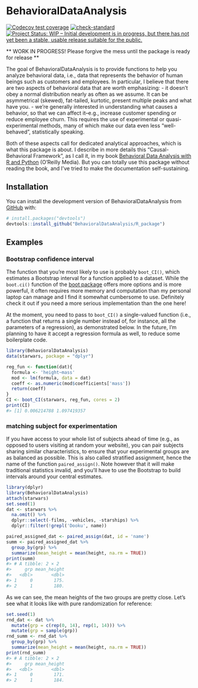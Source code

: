 
<!-- README.md is generated from README.Rmd. Please edit that file -->

# BehavioralDataAnalysis

<!-- badges: start -->

[![Codecov test
coverage](https://codecov.io/gh/BehavioralDataAnalysis/R_package/branch/main/graph/badge.svg)](https://app.codecov.io/gh/BehavioralDataAnalysis/R_package?branch=main)
[![check-standard](https://github.com/BehavioralDataAnalysis/R_package/actions/workflows/check-standard.yaml/badge.svg)](https://github.com/BehavioralDataAnalysis/R_package/actions/workflows/check-standard.yaml)
[![Project Status: WIP – Initial development is in progress, but there
has not yet been a stable, usable release suitable for the
public.](https://www.repostatus.org/badges/latest/wip.svg)](https://www.repostatus.org/#wip)

<!-- badges: end -->

\*\* WORK IN PROGRESS! Please forgive the mess until the package is
ready for release \*\*

The goal of BehavioralDataAnalysis is to provide functions to help you
analyze behavioral data, i.e., data that represents the behavior of
human beings such as customers and employees. In particular, I believe
that there are two aspects of behavioral data that are worth
emphasizing: - it doesn’t obey a normal distribution nearly as often as
we assume. It can be asymmetrical (skewed), fat-tailed, kurtotic,
present multiple peaks and what have you. - we’re generally interested
in understanding what causes a behavior, so that we can affect it–e.g.,
increase customer spending or reduce employee churn. This requires the
use of experimental or quasi-experimental methods, many of which make
our data even less “well-behaved”, statistically speaking.

Both of these aspects call for dedicated analytical approaches, which is
what this package is about. I describe in more details this
“Causal-Behavioral Framework”, as I call it, in my book [Behavioral Data
Analysis with R and
Python](https://smile.amazon.com/Behavioral-Data-Analysis-Python-Customer-Driven-ebook/dp/B0979QYPWD/)
(O’Reilly Media). But you can totally use this package without reading
the book, and I’ve tried to make the documentation self-sustaining.

## Installation

You can install the development version of BehavioralDataAnalysis from
[GitHub](https://github.com/) with:

``` r
# install.packages("devtools")
devtools::install_github("BehavioralDataAnalysis/R_package")
```

## Examples

### Bootstrap confidence interval

The function that you’re most likely to use is probably `boot_CI()`,
which estimates a Bootstrap interval for a function applied to a
dataset. While the `boot.ci()` function of the [boot
package]('https://cran.r-project.org/web/packages/boot/index.html')
offers more options and is more powerful, it often requires more memory
and computation than my personal laptop can manage and I find it
somewhat cumbersome to use. Definitely check it out if you need a more
serious implementation than the one here!

At the moment, you need to pass to `boot_CI()` a single-valued function
(i.e., a function that returns a single number instead of, for instance,
all the parameters of a regression), as demonstrated below. In the
future, I’m planning to have it accept a regression formula as well, to
reduce some boilerplate code.

``` r
library(BehavioralDataAnalysis)
data(starwars, package = "dplyr")

reg_fun <- function(dat){
  formula <- 'height~mass'
  mod <- lm(formula, data = dat)
  coeff <- as.numeric(mod$coefficients['mass'])
  return(coeff)
}
CI <- boot_CI(starwars, reg_fun, cores = 2)
print(CI)
#> [1] 0.006214788 1.097419357
```

### matching subject for experimentation

If you have access to your whole list of subjects ahead of time (e.g.,
as opposed to users visiting at random your website), you can pair
subjects sharing similar characteristics, to ensure that your
experimental groups are as balanced as possible. This is also called
stratified assignment, hence the name of the function `paired_assign()`.
Note however that it will make traditional statistics invalid, and
you’ll have to use the Bootstrap to build intervals around your central
estimates.

``` r
library(dplyr)
library(BehavioralDataAnalysis)
attach(starwars)
set.seed(1)
dat <- starwars %>%
  na.omit() %>%
  dplyr::select(-films, -vehicles, -starships) %>%
  dplyr::filter(!grepl('Dooku', name))

paired_assigned_dat <- paired_assign(dat, id = 'name')
summ <- paired_assigned_dat %>% 
  group_by(grp) %>% 
  summarize(mean_height = mean(height, na.rm = TRUE))
print(summ)
#> # A tibble: 2 × 2
#>     grp mean_height
#>   <dbl>       <dbl>
#> 1     0        175.
#> 2     1        180.
```

As we can see, the mean heights of the two groups are pretty close.
Let’s see what it looks like with pure randomization for reference:

``` r
set.seed(1)
rnd_dat <- dat %>%
  mutate(grp = c(rep(0, 14), rep(1, 14))) %>%
  mutate(grp = sample(grp))
rnd_summ <- rnd_dat %>% 
  group_by(grp) %>% 
  summarize(mean_height = mean(height, na.rm = TRUE))
print(rnd_summ)
#> # A tibble: 2 × 2
#>     grp mean_height
#>   <dbl>       <dbl>
#> 1     0        171.
#> 2     1        184.
```
